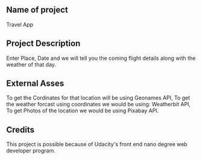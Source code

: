 ## Name of project
Travel App

## Project Description
Enter Place, Date and we will tell you the coming flight details along with the weather of that day.

## External Asses
To get the Cordinates for that location will be using Geonames API, To get the weather forcast using coordinates we would be using: Weatherbit API, To get Photos of the location we would be using Pixabay API.

## Credits
This project is possible because of Udacity's front end nano degree web developer program.